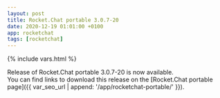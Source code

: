 ```yaml
---
layout: post
title: Rocket.Chat portable 3.0.7-20
date: 2020-12-19 01:01:00 +0100
app: rocketchat
tags: [rocketchat]
---
```

{% include vars.html %}

Release of Rocket.Chat portable 3.0.7-20 is now available.<br />
You can find links to download this release on the [Rocket.Chat portable page]({{ var_seo_url | append: '/app/rocketchat-portable/' }}).
